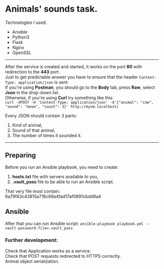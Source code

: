 # Animals' sounds task.

Technologies I used:
* Ansible
* Python3
* Flask
* Nginx
* OpenSSL

***
After the service is created and started, it works on the port **80** with redirection to the **443** port.  
Just to get predictable answer you have to ensure that the header `Content-Type: application/json` is sent.  
If you're using **Postman**, you should go to the **Body** tab, press **Raw**, select **Json** in the drop-down list.  
Otherwise, if you're using **Curl** try something like this:  
`curl -XPOST -H 'Content-Type: application/json' -d'{"animal": "cow", "sound": "mooo", "count": 3}' http://myvm.localhost/`

Every JSON should contain 3 parts:
1. Kind of animal,
2. Sound of that animal,
3. The number of times it sounded it.
***

## Preparing
Before you run an Ansible playbook, you need to create:
1. **hosts.txt** file with servers available to you,
2. **.vault_pass** file to be able to run an Ansible script.

That very file must contain:  
6a79f43c43815a718c69a4fad17af0891cbdd9a4

## Ansible
After that you can run Ansible script:
`ansible-playbook playbook.yml --vault-password-file=.vault_pass`

### Further development:
Check that Application works as a service.  
Check that POST requests redirected to HTTPS correctly.  
Animal object serialization.
